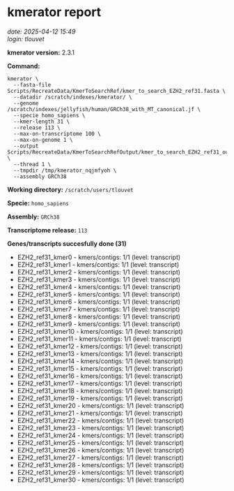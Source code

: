 # kmerator report
*date: 2025-04-12 15:49*  
*login: tlouvet*

**kmerator version:** 2.3.1

**Command:**

```
kmerator \
  --fasta-file Scripts/RecreateData/KmerToSearchRef/kmer_to_search_EZH2_ref31.fasta \
  --datadir /scratch/indexes/kmerator/ \
  --genome /scratch/indexes/jellyfish/human/GRCh38_with_MT_canonical.jf \
  --specie homo_sapiens \
  --kmer-length 31 \
  --release 113 \
  --max-on-transcriptome 100 \
  --max-on-genome 1 \
  --output Scripts/RecreateData/KmerToSearchRefOutput/kmer_to_search_EZH2_ref31_output \
  --thread 1 \
  --tmpdir /tmp/kmerator_nqjmfyoh \
  --assembly GRCh38
```

**Working directory:** `/scratch/users/tlouvet`

**Specie:** `homo_sapiens`

**Assembly:** `GRCh38`

**Transcriptome release:** `113`

**Genes/transcripts succesfully done (31)**

- EZH2_ref31_kmer0 - kmers/contigs: 1/1 (level: transcript)
- EZH2_ref31_kmer1 - kmers/contigs: 1/1 (level: transcript)
- EZH2_ref31_kmer2 - kmers/contigs: 1/1 (level: transcript)
- EZH2_ref31_kmer3 - kmers/contigs: 1/1 (level: transcript)
- EZH2_ref31_kmer4 - kmers/contigs: 1/1 (level: transcript)
- EZH2_ref31_kmer5 - kmers/contigs: 1/1 (level: transcript)
- EZH2_ref31_kmer6 - kmers/contigs: 1/1 (level: transcript)
- EZH2_ref31_kmer7 - kmers/contigs: 1/1 (level: transcript)
- EZH2_ref31_kmer8 - kmers/contigs: 1/1 (level: transcript)
- EZH2_ref31_kmer9 - kmers/contigs: 1/1 (level: transcript)
- EZH2_ref31_kmer10 - kmers/contigs: 1/1 (level: transcript)
- EZH2_ref31_kmer11 - kmers/contigs: 1/1 (level: transcript)
- EZH2_ref31_kmer12 - kmers/contigs: 1/1 (level: transcript)
- EZH2_ref31_kmer13 - kmers/contigs: 1/1 (level: transcript)
- EZH2_ref31_kmer14 - kmers/contigs: 1/1 (level: transcript)
- EZH2_ref31_kmer15 - kmers/contigs: 1/1 (level: transcript)
- EZH2_ref31_kmer16 - kmers/contigs: 1/1 (level: transcript)
- EZH2_ref31_kmer17 - kmers/contigs: 1/1 (level: transcript)
- EZH2_ref31_kmer18 - kmers/contigs: 1/1 (level: transcript)
- EZH2_ref31_kmer19 - kmers/contigs: 1/1 (level: transcript)
- EZH2_ref31_kmer20 - kmers/contigs: 1/1 (level: transcript)
- EZH2_ref31_kmer21 - kmers/contigs: 1/1 (level: transcript)
- EZH2_ref31_kmer22 - kmers/contigs: 1/1 (level: transcript)
- EZH2_ref31_kmer23 - kmers/contigs: 1/1 (level: transcript)
- EZH2_ref31_kmer24 - kmers/contigs: 1/1 (level: transcript)
- EZH2_ref31_kmer25 - kmers/contigs: 1/1 (level: transcript)
- EZH2_ref31_kmer26 - kmers/contigs: 1/1 (level: transcript)
- EZH2_ref31_kmer27 - kmers/contigs: 1/1 (level: transcript)
- EZH2_ref31_kmer28 - kmers/contigs: 1/1 (level: transcript)
- EZH2_ref31_kmer29 - kmers/contigs: 1/1 (level: transcript)
- EZH2_ref31_kmer30 - kmers/contigs: 1/1 (level: transcript)
